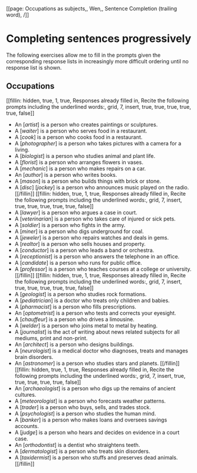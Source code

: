 [[page: Occupations as subjects,, Wen,, Sentence Completion (trailing word), /]]

# Completing sentences progressively
The following exercises allow me to fill in the prompts given the corresponding response lists in increasingly more difficult ordering until no response list is shown.
## Occupations
[[fillin: hidden, true, 1, true, Responses already filled in, Recite the following prompts including the underlined words:, grid, 7, insert, true, true, true, true, true, false]]
* An [_artist_] is a person who creates paintings or sculptures.
* A [_waiter_] is a person who serves food in a restaurant.
* A [_cook_] is a person who cooks food in a restaurant.
* A [_photographer_] is a person who takes pictures with a camera for a living.
* A [_biologist_] is a person who studies animal and plant life.
* A [_florist_] is a person who arranges flowers in vases.
* A [_mechanic_] is a person who makes repairs on a car.
* An [_author_] is a person who writes books.
* A [_mason_] is a person who builds things with brick or stone.
* A [_disc_] [_jockey_] is a person who announces music played on the radio.
[[/fillin]]
[[fillin: hidden, true, 1, true, Responses already filled in, Recite the following prompts including the underlined words:, grid, 7, insert, true, true, true, true, true, false]]
* A [_lawyer_] is a person who argues a case in court.
* A [_veterinarian_] is a person who takes care of injured or sick pets.
* A [_soldier_] is a person who fights in the army.
* A [_miner_] is a person who digs underground for coal.
* A [_jeweler_] is a person who repairs watches and deals in gems.
* A [_realtor_] is a person who sells houses and property.
* A [_conductor_] is a person who leads a band or orchestra.
* A [_receptionist_] is a person who answers the telephone in an office.
* A [_candidate_] is a person who runs for public office.
* A [_professor_] is a person who teaches courses at a college or university.
[[/fillin]]
[[fillin: hidden, true, 1, true, Responses already filled in, Recite the following prompts including the underlined words:, grid, 7, insert, true, true, true, true, true, false]]
* A [_geologist_] is a person who studies rock formations.
* A [_pediatrician_] is a doctor who treats only children and babies.
* A [_pharmacist_] is a person who fills prescriptions.
* An [_optometrist_] is a person who tests and corrects your eyesight.
* A [_chauffeur_] is a person who drives a limousine.
* A [_welder_] is a person who joins metal to metal by heating.
* A [_journalist_]  is the act of writing about news related subjects for all mediums, print and non-print.
* An [_architect_] is a person who designs buildings.
* A [_neurologist_] is a medical doctor who diagnoses, treats and manages brain disorders.
* An [_astronomer_] is a person who studies stars and planets.
[[/fillin]]
[[fillin: hidden, true, 1, true, Responses already filled in, Recite the following prompts including the underlined words:, grid, 7, insert, true, true, true, true, true, false]]
* An [_archaeologist_] is a person who digs up the remains of ancient cultures.
* A [_meteorologist_] is a person who forecasts weather patterns.
* A [_trader_] is a person who buys, sells, and trades stock.
* A [_psychologist_] is a person who studies the human mind.
* A [_banker_] is a person who makes loans and oversees savings accounts.
* A [_judge_] is a person who hears and decides on evidence in a court case.
* An [_orthodontist_] is a dentist who straightens teeth.
* A [_dermatologist_] is a person who treats skin disorders.
* A [_taxidermist_] is a person who stuffs and preserves dead animals.
[[/fillin]]
